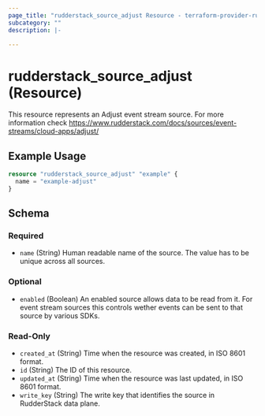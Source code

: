 ```yaml
---
page_title: "rudderstack_source_adjust Resource - terraform-provider-rudderstack"
subcategory: ""
description: |-

---
```


# rudderstack_source_adjust (Resource)

This resource represents an Adjust event stream source. For more information check
https://www.rudderstack.com/docs/sources/event-streams/cloud-apps/adjust/

## Example Usage

```terraform
resource "rudderstack_source_adjust" "example" {
  name = "example-adjust"
}
```

<!-- schema generated by tfplugindocs -->
## Schema

### Required

- `name` (String) Human readable name of the source. The value has to be unique across all sources.

### Optional

- `enabled` (Boolean) An enabled source allows data to be read from it. For event stream sources this controls wether events can be sent to that source by various SDKs.

### Read-Only

- `created_at` (String) Time when the resource was created, in ISO 8601 format.
- `id` (String) The ID of this resource.
- `updated_at` (String) Time when the resource was last updated, in ISO 8601 format.
- `write_key` (String) The write key that identifies the source in RudderStack data plane.
